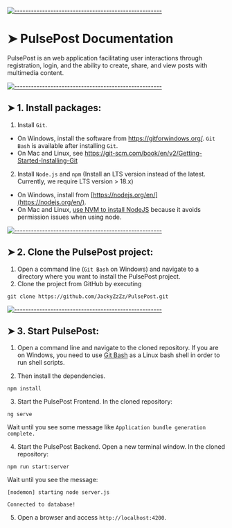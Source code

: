<!-- ⚠️ This README has been generated from the file(s) "blueprint.md" ⚠️-->
[![-----------------------------------------------------](https://raw.githubusercontent.com/andreasbm/readme/master/assets/lines/colored.png)](#pulsepost-documentation)

# ➤ PulsePost Documentation

PulsePost is an web application facilitating user interactions through registration, login, and the
ability to create, share, and view posts with multimedia content.


[![-----------------------------------------------------](https://raw.githubusercontent.com/andreasbm/readme/master/assets/lines/colored.png)](#1-install-packages)

## ➤ 1. Install packages:
1. Install `Git`.
* On Windows, install the software from https://gitforwindows.org/. `Git Bash` is available after installing `Git`.
* On Mac and Linux, see https://git-scm.com/book/en/v2/Getting-Started-Installing-Git
2. Install `Node.js` and `npm` (Install an LTS version instead of the latest. Currently, we require LTS version > 18.x)  
* On Windows, install from [https://nodejs.org/en/](https://nodejs.org/en/).
* On Mac and Linux, [use NVM to install NodeJS](https://www.linode.com/docs/guides/how-to-install-use-node-version-manager-nvm/) because it avoids permission issues when using node.


[![-----------------------------------------------------](https://raw.githubusercontent.com/andreasbm/readme/master/assets/lines/colored.png)](#2-clone-the-pulsepost-project)

## ➤ 2. Clone the PulsePost project:
1. Open a command line (`Git Bash` on Windows) and navigate to a directory where you want to install the PulsePost project.
2. Clone the project from GitHub by executing 
```console
git clone https://github.com/JackyZzZz/PulsePost.git
```


[![-----------------------------------------------------](https://raw.githubusercontent.com/andreasbm/readme/master/assets/lines/colored.png)](#3-start-pulsepost)

## ➤ 3. Start PulsePost:
1. Open a command line and navigate to the cloned repository. If you are on Windows, you need to use [Git Bash](https://gitforwindows.org/) as a Linux bash shell in order to run shell scripts.

2. Then install the dependencies. 
```console
npm install
```

3. Start the PulsePost Frontend. In the cloned repository:
```console
ng serve
```
Wait until you see some message like `Application bundle generation complete.`

4. Start the PulsePost Backend. Open a new terminal window. In the cloned repository:
```console
npm run start:server
```
Wait until you see the message:

 `[nodemon] starting node server.js`

`Connected to database!`

5. Open a browser and access `http://localhost:4200`.